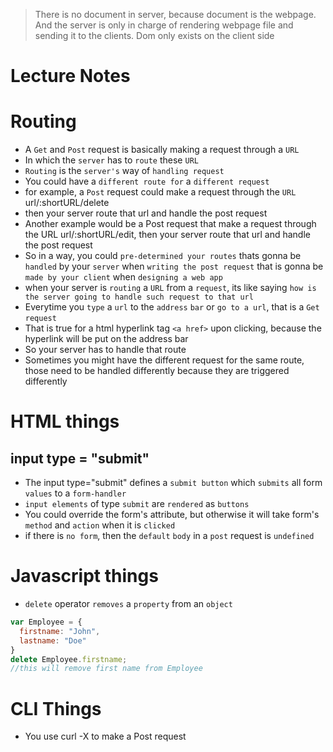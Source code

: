 > There is no document in server, because document is the webpage. And the server is only in charge of rendering webpage file and sending it to the clients. Dom only exists on the client side
# Lecture Notes



# Routing
* A `Get` and `Post` request is basically making a request through a `URL`
* In which the `server` has to `route` these `URL`
* `Routing` is the `server's` way of `handling request`
* You could have a `different route for` a `different request` 
* for example, a `Post` request could make a request through the `URL` url/:shortURL/delete
* then your server route that url and handle the post request
* Another example would be a Post request that make a request through the URL url/:shortURL/edit, then your server route that url and handle the post request
* So in a way, you could `pre-determined your routes` thats gonna be `handled` by your `server` when `writing the post request` that is gonna be `made by your client` when `designing a web app`
* when your server is `routing` a `URL` from a `request`, its like saying `how is the server going to handle such request to that url`
* Everytime you `type` a `url` to the `address` `bar` or `go to a url`, that is a `Get` `request`
* That is true for a html hyperlink tag `<a href>` upon clicking, because the hyperlink will be put on the address bar
* So your server has to handle that route
* Sometimes you might have the different request for the same route, those need to be handled differently because they are triggered differently

# HTML things
## input type = "submit"
* The input type="submit" defines a `submit button` which `submits` all form `values` to a `form-handler`
* `input elements` of type `submit` are `rendered` as `buttons`
* You could override the form's attribute, but otherwise it will take form's `method` and `action` when it is `clicked`
* if there is `no form`, then the `default` `body` in a `post` request is `undefined`

# Javascript things
* `delete` operator `removes` a `property` from an `object`
``` js
var Employee = {
  firstname: "John",
  lastname: "Doe"
}
delete Employee.firstname;
//this will remove first name from Employee
```

# CLI Things
* You use curl -X to make a Post request